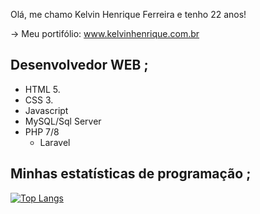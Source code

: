 Olá, me chamo Kelvin Henrique Ferreira e tenho 22 anos!

-> Meu portifólio: www.kelvinhenrique.com.br

## Desenvolvedor WEB ;
  * HTML 5.
  * CSS 3.
  * Javascript
  * MySQL/Sql Server
  * PHP 7/8
    - Laravel

## Minhas estatísticas de programação ;

[![Top Langs](https://github-readme-stats.vercel.app/api/top-langs/?username=anuraghazra&langs_count=8)](https://github.com/kelvinhenri99/github-readme-stats)
